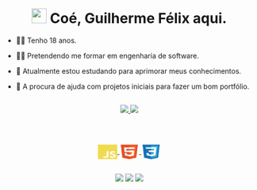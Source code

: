 <h1 align="center"><img src="https://ik.imagekit.io/dxszffuuh8/wave_tObQfF_Zn.gif" height=30px width=30px> Coé, Guilherme Félix aqui. </h1>

- 🙋‍♀️ Tenho 18 anos.
- 👩‍🎓 Pretendendo me formar em engenharia de software.
- 🌱 Atualmente estou estudando para aprimorar meus conhecimentos.
- 🤝 A procura de ajuda com projetos iniciais para fazer um bom portfólio.

  ## 

<div align="center">
  <a href="https://github.com/DeveSerOGui">
  <img height="180em" src="https://github-readme-stats.vercel.app/api?username=DeveSerOGui&show_icons=true&theme=midnight-purple&include_all_commits=true&count_private=true"/>
  <img height="180em" src="https://github-readme-stats.vercel.app/api/top-langs/?username=DeveSerOGui&layout=compact&langs_count=7&theme=midnight-purple"/>
</div>
  
  ##
  
  <div style="display: inline_block"><br>
   <p align="center">
    <img align="center" alt="Gui-Js" height="30" width="40" src="https://raw.githubusercontent.com/devicons/devicon/master/icons/javascript/javascript-plain.svg">
    <img align="center" alt="Gui-HTML" height="30" width="40" src="https://raw.githubusercontent.com/devicons/devicon/master/icons/html5/html5-original.svg">
    <img align="center" alt="Gui-CSS" height="30" width="40" src="https://raw.githubusercontent.com/devicons/devicon/master/icons/css3/css3-original.svg">
   </p>
  </div>
  
  ##
  
  <div>
   <p align="center"> 
    <a href = "mailto:guifelixs@gmail.com"><img src="https://img.shields.io/badge/-Gmail-%23333?style=for-the-badge&logo=gmail&logoColor=white" target="_blank"></a>
    <a href="https://instagram.com/guifelixsz" target="_blank"><img src="https://img.shields.io/badge/-Instagram-%23E4405F?style=for-the-badge&logo=instagram&logoColor=white" target="_blank"></a>
     <a href="https://steamcommunity.com/id/DeveSerOGui/" target="_blank"><img src="https://img.shields.io/badge/Steam-000000?style=for-the-badge&logo=steam&logoColor=white"></a>
    </p> 
  </div>

